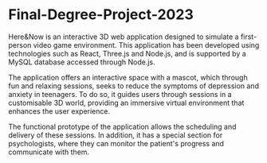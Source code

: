 # Final-Degree-Project-2023


Here&Now is an interactive 3D web application designed to simulate a first-person video game environment. This application has been developed using technologies such as React, Three.js and Node.js, and is supported by a MySQL database accessed through Node.js.

The application offers an interactive space with a mascot, which through fun and relaxing sessions, seeks to reduce the symptoms of depression and anxiety in teenagers. To do so, it guides users through sessions in a customisable 3D world, providing an immersive virtual environment that enhances the user experience.

The functional prototype of the application allows the scheduling and delivery of these sessions. In addition, it has a special section for psychologists, where they can monitor the patient's progress and communicate with them.
